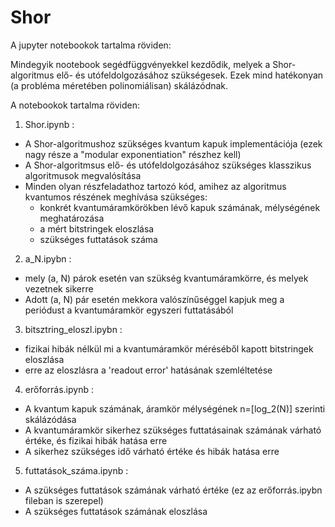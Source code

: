 # Shor
A jupyter notebookok tartalma röviden:

Mindegyik nootebook segédfüggvényekkel kezdődik, melyek a Shor-algoritmus elő- és utófeldolgozásához szükségesek.
Ezek mind hatékonyan (a probléma méretében polinomiálisan) skálázódnak.

A notebookok tartalma röviden:
1. Shor.ipynb :
  - A Shor-algoritmushoz szükséges kvantum kapuk implementációja (ezek nagy része a "modular exponentiation" részhez kell)
  - A Shor-algoritmsus elő- és utófeldolgozásához szükséges klasszikus algoritmusok megvalósítása
  - Minden olyan részfeladathoz tartozó kód, amihez az algoritmus kvantumos részének meghívása szükséges:
    - konkrét kvantumáramkörökben lévő kapuk számának, mélységének meghatározása
    - a mért bitstringek eloszlása
    - szükséges futtatások száma


2. a_N.ipybn :
  - mely (a, N) párok esetén van szükség kvantumáramkörre, és melyek vezetnek sikerre
  - Adott (a, N) pár esetén mekkora valószínűséggel kapjuk meg a periódust a kvantumáramkör egyszeri futtatásából

3. bitsztring_eloszl.ipybn : 
  - fizikai hibák nélkül mi a kvantumáramkör méréséből kapott bitstringek eloszlása
  - erre az eloszlásra a 'readout error' hatásának szemléltetése

4. erőforrás.ipynb :
  - A kvantum kapuk számának, áramkör mélységének n=[log_2(N)] szerinti skálázódása
  - A kvantumáramkör sikerhez szükséges futtatásainak számának várható értéke, és fizikai hibák hatása erre
  - A sikerhez szükséges idő várható értéke és hibák hatása erre

5. futtatások_száma.ipynb :
  - A szükséges futtatások számának várható értéke (ez az erőforrás.ipybn fileban is szerepel)
  - A szükséges futtatások számának eloszlása
